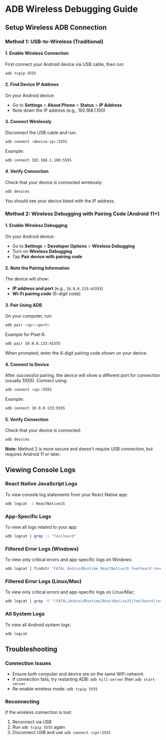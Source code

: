 # ADB Wireless Debugging Guide

## Setup Wireless ADB Connection

### Method 1: USB-to-Wireless (Traditional)

#### 1. Enable Wireless Connection
First connect your Android device via USB cable, then run:
```bash
adb tcpip 5555
```

#### 2. Find Device IP Address
On your Android device:
- Go to **Settings** > **About Phone** > **Status** > **IP Address**
- Note down the IP address (e.g., 192.168.1.100)

#### 3. Connect Wirelessly
Disconnect the USB cable and run:
```bash
adb connect <device-ip>:5555
```

Example:
```bash
adb connect 192.168.1.100:5555
```

#### 4. Verify Connection
Check that your device is connected wirelessly:
```bash
adb devices
```

You should see your device listed with the IP address.

### Method 2: Wireless Debugging with Pairing Code (Android 11+)

#### 1. Enable Wireless Debugging
On your Android device:
- Go to **Settings** > **Developer Options** > **Wireless Debugging**
- Turn on **Wireless Debugging**
- Tap **Pair device with pairing code**

#### 2. Note the Pairing Information
The device will show:
- **IP address and port** (e.g., `10.0.0.133:41555`)
- **Wi-Fi pairing code** (6-digit code)

#### 3. Pair Using ADB
On your computer, run:
```bash
adb pair <ip>:<port>
```

Example for Pixel 6:
```bash
adb pair 10.0.0.133:41555
```

When prompted, enter the 6-digit pairing code shown on your device.

#### 4. Connect to Device
After successful pairing, the device will show a different port for connection (usually 5555).
Connect using:
```bash
adb connect <ip>:5555
```

Example:
```bash
adb connect 10.0.0.133:5555
```

#### 5. Verify Connection
Check that your device is connected:
```bash
adb devices
```

**Note:** Method 2 is more secure and doesn't require USB connection, but requires Android 11 or later.

## Viewing Console Logs

### React Native JavaScript Logs
To view console.log statements from your React Native app:
```bash
adb logcat -s ReactNativeJS
```

### App-Specific Logs
To view all logs related to your app:
```bash
adb logcat | grep -i "feelheard"
```

### Filtered Error Logs (Windows)
To view only critical errors and app-specific logs on Windows:
```bash
adb logcat | findstr "FATAL AndroidRuntime ReactNativeJS feelheard revenuecat"
```

### Filtered Error Logs (Linux/Mac)
To view only critical errors and app-specific logs on Linux/Mac:
```bash
adb logcat | grep -E "(FATAL|AndroidRuntime|ReactNativeJS|feelheard|revenuecat)"
```

### All System Logs
To view all Android system logs:
```bash
adb logcat
```

## Troubleshooting

### Connection Issues
- Ensure both computer and device are on the same WiFi network
- If connection fails, try restarting ADB: `adb kill-server` then `adb start-server`
- Re-enable wireless mode: `adb tcpip 5555`

### Reconnecting
If the wireless connection is lost:
1. Reconnect via USB
2. Run `adb tcpip 5555` again
3. Disconnect USB and use `adb connect <ip>:5555`